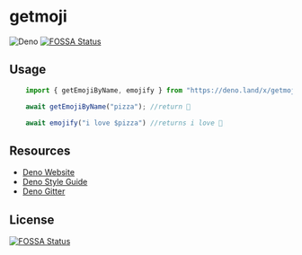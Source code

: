 # getmoji

![Deno](https://github.com/js-pugilist/getmoji/workflows/Deno/badge.svg?branch=master)
[![FOSSA Status](https://app.fossa.com/api/projects/git%2Bgithub.com%2Fanujsinghwd%2Fgetmoji.svg?type=shield)](https://app.fossa.com/projects/git%2Bgithub.com%2Fanujsinghwd%2Fgetmoji?ref=badge_shield)


## Usage

```typescript
    import { getEmojiByName, emojify } from "https://deno.land/x/getmoji@1.2/mod.ts";

    await getEmojiByName("pizza"); //return 🍕

    await emojify("i love $pizza") //returns i love 🍕
```

## Resources

- [Deno Website](https://deno.land)
- [Deno Style Guide](https://deno.land/std/style_guide.md)
- [Deno Gitter](https://gitter.im/denolife/Lobby)

## License
[![FOSSA Status](https://app.fossa.com/api/projects/git%2Bgithub.com%2Fanujsinghwd%2Fgetmoji.svg?type=large)](https://app.fossa.com/projects/git%2Bgithub.com%2Fanujsinghwd%2Fgetmoji?ref=badge_large)